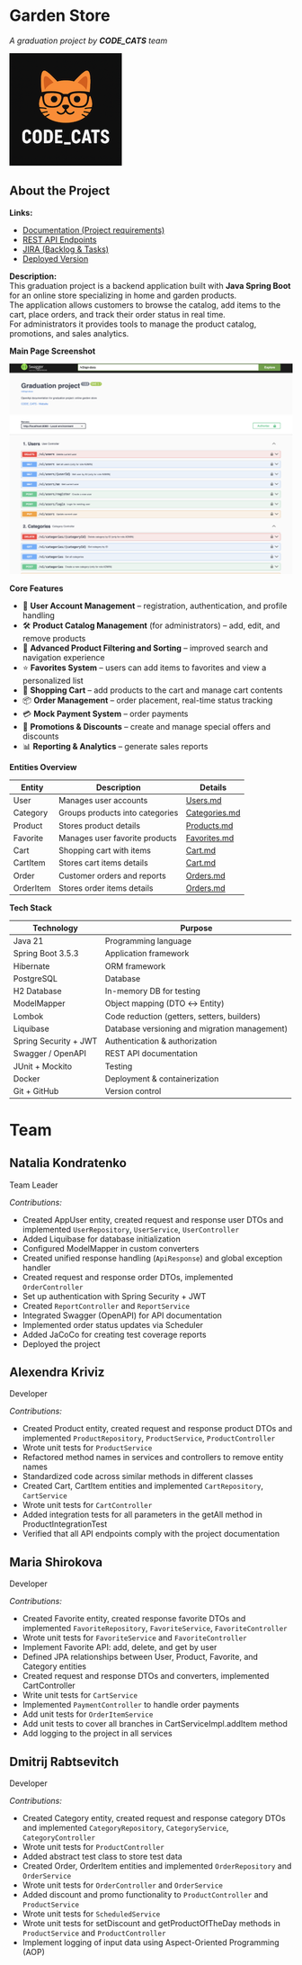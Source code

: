 # Garden Store

_A graduation project by **CODE_CATS** team_

![CODE_CATS Banner](src/main/docs/logo.png)

## About the Project

**Links:**

- [Documentation (Project requirements)](https://docs.google.com/document/d/1Xn41eFhdYAJVYzRucsNwpbLJ5lNxdvpfx__SZf5DwXA/edit?tab=t.0)
- [REST API Endpoints](https://confirmed-baron-2e5.notion.site/REST-API-f186cf63a46c4020b2237f73093922ab)
- [JIRA (Backlog & Tasks)](https://natzubova.atlassian.net/jira/software/projects/GSP/boards/1)
- [Deployed Version](http://51.20.105.119:8080/swagger-ui/index.html#/)

**Description:**  
This graduation project is a backend application built with **Java Spring Boot** for an online store specializing in home and garden products.  
The application allows customers to browse the catalog, add items to the cart, place orders, and track their order status in real time.  
For administrators it provides tools to manage the product catalog, promotions, and sales analytics.

**Main Page Screenshot**

![Main Page Screenshot](src/main/docs/main-page.png)

**Core Features**

- 👤 **User Account Management** – registration, authentication, and profile handling
- 🛠️ **Product Catalog Management** (for administrators) – add, edit, and remove products
- 🔎 **Advanced Product Filtering and Sorting** – improved search and navigation experience
- ⭐ **Favorites System** – users can add items to favorites and view a personalized list
- 🛒 **Shopping Cart** – add products to the cart and manage cart contents
- 📦 **Order Management** – order placement, real-time status tracking
- 💳 **Mock Payment System** – order payments
- 🎁 **Promotions & Discounts** – create and manage special offers and discounts
- 📊 **Reporting & Analytics** – generate sales reports


**Entities Overview**

| Entity    | Description                     | Details                                    |
|-----------|---------------------------------|--------------------------------------------|
| User      | Manages user accounts           | [Users.md](src/main/docs/User.md)          |
| Category  | Groups products into categories | [Categories.md](src/main/docs/Category.md) |
| Product   | Stores product details          | [Products.md](src/main/docs/Product.md)    |
| Favorite  | Manages user favorite products  | [Favorites.md](src/main/docs/Favorite.md)  |
| Cart      | Shopping cart with items        | [Cart.md](src/main/docs/Cart.md)           |
| CartItem  | Stores cart items details       | [Cart.md](src/main/docs/CartItem.md)       |
| Order     | Customer orders and reports     | [Orders.md](src/main/docs/Order.md)        |
| OrderItem | Stores order items details      | [Orders.md](src/main/docs/OrderItem.md)    |

**Tech Stack**

| Technology            | Purpose                                       |
|-----------------------|-----------------------------------------------|
| Java 21               | Programming language                          |
| Spring Boot 3.5.3     | Application framework                         |
| Hibernate             | ORM framework                                 |
| PostgreSQL            | Database                                      |
| H2 Database           | In-memory DB for testing                      |
| ModelMapper           | Object mapping (DTO ↔ Entity)                 |
| Lombok                | Code reduction (getters, setters, builders)   |
| Liquibase             | Database versioning and migration management) |
| Spring Security + JWT | Authentication & authorization                |
| Swagger / OpenAPI     | REST API documentation                        |
| JUnit + Mockito       | Testing                                       |
| Docker                | Deployment & containerization                 |
| Git + GitHub          | Version control                               |

# Team

## Natalia Kondratenko
Team Leader
  
*Contributions:*
* Created AppUser entity, created request and response user DTOs and implemented `UserRepository`, `UserService`, `UserController`
* Added Liquibase for database initialization
* Configured ModelMapper in custom converters
* Created unified response handling (`ApiResponse`) and global exception handler
* Created request and response order DTOs, implemented `OrderController`
* Set up authentication with Spring Security + JWT
* Created `ReportController` and `ReportService`
* Integrated Swagger (OpenAPI) for API documentation
* Implemented order status updates via Scheduler
* Added JaCoCo for creating test coverage reports
* Deployed the project


## Alexendra Kriviz
Developer

*Contributions:*
* Created Product entity, created request and response product DTOs and implemented `ProductRepository`, `ProductService`, `ProductController`
* Wrote unit tests  for `ProductService`
* Refactored method names in services and controllers to remove entity names
* Standardized code across similar methods in different classes
* Created Cart, CartItem entities and implemented `CartRepository`, `CartService`
* Wrote unit tests for `CartController`
* Added integration tests for all parameters in the getAll method in ProductIntegrationTest
* Verified that all API endpoints comply with the project documentation


## Maria Shirokova
Developer

*Contributions:*
* Created Favorite entity, created response favorite DTOs and implemented `FavoriteRepository`, `FavoriteService`, `FavoriteController`
* Wrote unit tests for `FavoriteService` and `FavoriteController`
* Implement Favorite API: add, delete, and get by user
* Defined JPA relationships between User, Product, Favorite, and Category entities
* Created request and response DTOs and converters, implemented CartController
* Write unit tests for `CartService`
* Implemented `PaymentController` to handle order payments
* Add unit tests for `OrderItemService`
* Add unit tests to cover all branches in CartServiceImpl.addItem method
* Add logging to the project in all services


## Dmitrij Rabtsevitch
Developer

*Contributions:*
* Created Category entity, created request and response category DTOs and implemented `CategoryRepository`, `CategoryService`, `CategoryController`
* Wrote unit tests for `ProductController`
* Added abstract test class to store test data
* Created Order, OrderItem entities and implemented `OrderRepository` and `OrderService`
* Wrote unit tests for `OrderController` and `OrderService`
* Added discount and promo functionality to `ProductController` and `ProductService`
* Wrote unit tests for `ScheduledService`
* Wrote unit tests for setDiscount and getProductOfTheDay methods in `ProductService` and `ProductController`
* Implement logging of input data using Aspect-Oriented Programming (AOP)